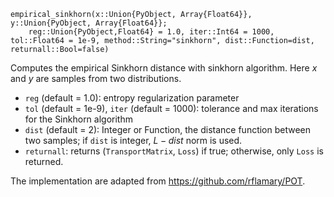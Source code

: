 ```
empirical_sinkhorn(x::Union{PyObject, Array{Float64}}, y::Union{PyObject, Array{Float64}};
    reg::Union{PyObject,Float64} = 1.0, iter::Int64 = 1000, tol::Float64 = 1e-9, method::String="sinkhorn", dist::Function=dist, returnall::Bool=false)
```

Computes the empirical Sinkhorn distance with sinkhorn algorithm. Here $x$ and $y$ are samples from two distributions.  

  * `reg` (default = 1.0): entropy regularization parameter
  * `tol` (default = 1e-9), `iter` (default = 1000): tolerance and max iterations for the Sinkhorn algorithm
  * `dist` (default = 2): Integer or Function, the distance function between two samples; if `dist` is integer, $L-dist$ norm is used.
  * `returnall`: returns (`TransportMatrix`, `Loss`) if true; otherwise, only `Loss` is returned.

The implementation are adapted from https://github.com/rflamary/POT.  
